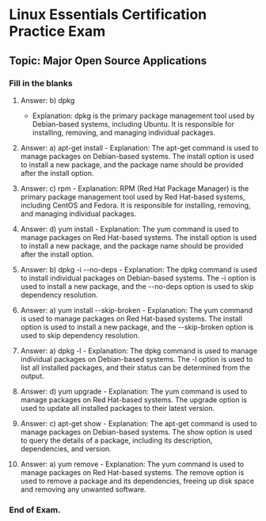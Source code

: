 
<link rel="stylesheet" type="text/css" href="../../../style.css">

# Linux Essentials Certification Practice Exam
## Topic: Major Open Source Applications
### Fill in the blanks

1.    Answer: b) dpkg
        - Explanation: dpkg is the primary package management tool used by Debian-based systems, including Ubuntu. It is responsible for installing, removing, and managing individual packages.

2.    Answer: a) apt-get install
    - Explanation: The apt-get command is used to manage packages on Debian-based systems. The install option is used to install a new package, and the package name should be provided after the install option.

3.    Answer: c) rpm
    - Explanation: RPM (Red Hat Package Manager) is the primary package management tool used by Red Hat-based systems, including CentOS and Fedora. It is responsible for installing, removing, and managing individual packages.

4.    Answer: d) yum install
    - Explanation: The yum command is used to manage packages on Red Hat-based systems. The install option is used to install a new package, and the package name should be provided after the install option.

5.    Answer: b) dpkg -i --no-deps
    - Explanation: The dpkg command is used to install individual packages on Debian-based systems. The -i option is used to install a new package, and the --no-deps option is used to skip dependency resolution.

6.    Answer: a) yum install --skip-broken
    - Explanation: The yum command is used to manage packages on Red Hat-based systems. The install option is used to install a new package, and the --skip-broken option is used to skip dependency resolution.

7.    Answer: a) dpkg -l
    - Explanation: The dpkg command is used to manage individual packages on Debian-based systems. The -l option is used to list all installed packages, and their status can be determined from the output.

8.   Answer: d) yum upgrade
    - Explanation: The yum command is used to manage packages on Red Hat-based systems. The upgrade option is used to update all installed packages to their latest version.

9.   Answer: c) apt-get show
    - Explanation: The apt-get command is used to manage packages on Debian-based systems. The show option is used to query the details of a package, including its description, dependencies, and version.

10.  Answer: a) yum remove
    - Explanation: The yum command is used to manage packages on Red Hat-based systems. The remove option is used to remove a package and its dependencies, freeing up disk space and removing any unwanted software.

### End of Exam.


